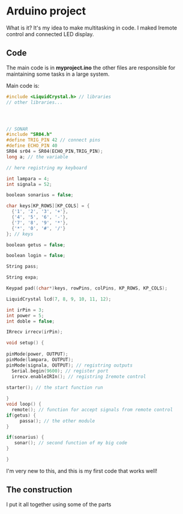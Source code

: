 # Arduino project
What is it? It's my idea to make multitasking in code. I maked Iremote control and connected LED display.

## Code
The main code is in **myproject.ino** the other files are responsible for maintaining some tasks in a large system. 

Main code is:

```c++
#include <LiquidCrystal.h> // libraries
// other libraries...




// SONAR
#include "SR04.h"
#define TRIG_PIN 42 // connect pins
#define ECHO_PIN 40
SR04 sr04 = SR04(ECHO_PIN,TRIG_PIN);
long a; // the variable

// here registring my keyboard

int lampara = 4;
int signala = 52;

boolean sonarius = false;

char keys[KP_ROWS][KP_COLS] = {
  {'1', '2', '3', '+'},
  {'4', '5', '6', '-'},
  {'7', '8', '9', '*'},
  {'*', '0', '#', '/'}
}; // keys

boolean getus = false;

boolean login = false;

String pass;

String expa;

Keypad pad((char*)keys, rowPins, colPins, KP_ROWS, KP_COLS);

LiquidCrystal lcd(7, 8, 9, 10, 11, 12);

int irPin = 3;
int power = 5;
int doble = false;

IRrecv irrecv(irPin);

void setup() {
  
pinMode(power, OUTPUT);
pinMode(lampara, OUTPUT);
pinMode(signala, OUTPUT); // registring outputs
  Serial.begin(9600); // register port
  irrecv.enableIRIn(); // registring Iremote control
  
starter(); // the start function run

}
void loop() {
  remote(); // function for accept signals from remote control
if(getus) {
     passa(); // the other module
}

if(sonarius) {
   sonar(); // second function of my big code
}

}
```

I'm very new to this, and this is my first code that works well!

## The construction

I put it all together using some of the parts
